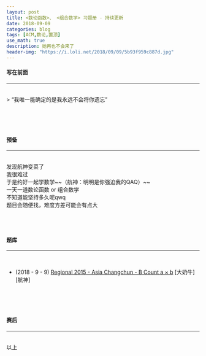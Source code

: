```yaml
---
layout: post
title: <数论函数>、 <组合数学> 习题册 - 持续更新
date: 2018-09-09
categories: blog
tags: [ACM,数论,置顶]
use_math: true	
description: 她再也不会来了
header-img: "https://i.loli.net/2018/09/09/5b93f959c887d.jpg"
---
```


#### 写在前面
***
<br>
> “我唯一能确定的是我永远不会将你遗忘” 

<br><br><br>


#### 预备
***
<br>
发现航神变菜了<br>
我很难过<br>
于是约好一起学数学~~（航神：明明是你强迫我的QAQ）~~<br>
一天一道数论函数 or 组合数学<br>
不知道能坚持多久呢qwq<br>
题目会随便找，难度方差可能会有点大<br>
<br><br><br>


#### 题库
***
<br>

- (2018 - 9 - 9) [Regional 2015 - Asia Changchun - B Count a × b](http://acm.hdu.edu.cn/showproblem.php?pid=5528)  \[大奶牛\]  \[航神\]   

<br><br><br>


#### 赛后
***
<br>
以上



